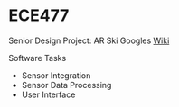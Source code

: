 # ECE477
Senior Design Project: AR Ski Googles
[Wiki](https://github.com/mitchellciupak/ECE477/wiki)

Software Tasks
- Sensor Integration
- Sensor Data Processing
- User Interface
